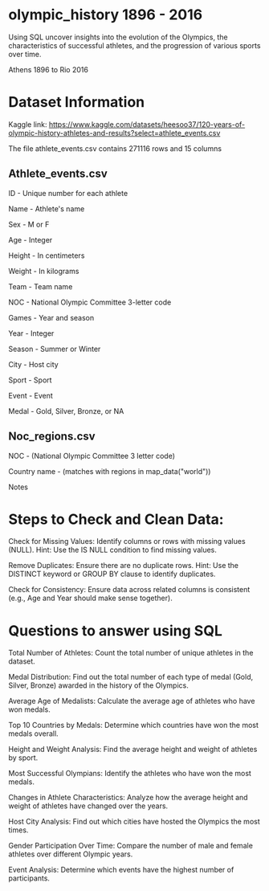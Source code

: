 # olympic_history 1896 - 2016
Using SQL uncover insights into the evolution of the Olympics, the characteristics of successful athletes, and the progression of various sports over time.

Athens 1896 to Rio 2016

# Dataset Information

Kaggle link: https://www.kaggle.com/datasets/heesoo37/120-years-of-olympic-history-athletes-and-results?select=athlete_events.csv

The file athlete_events.csv contains 271116 rows and 15 columns

## Athlete_events.csv
ID - Unique number for each athlete

Name - Athlete's name

Sex - M or F

Age - Integer

Height - In centimeters

Weight - In kilograms

Team - Team name

NOC - National Olympic Committee 3-letter code

Games - Year and season

Year - Integer

Season - Summer or Winter

City - Host city

Sport - Sport

Event - Event

Medal - Gold, Silver, Bronze, or NA





## Noc_regions.csv
NOC - (National Olympic Committee 3 letter code)

Country name - (matches with regions in map_data("world"))

Notes


# Steps to Check and Clean Data:

Check for Missing Values:
Identify columns or rows with missing values (NULL).
Hint: Use the IS NULL condition to find missing values.

Remove Duplicates:
Ensure there are no duplicate rows.
Hint: Use the DISTINCT keyword or GROUP BY clause to identify duplicates.

Check for Consistency:
Ensure data across related columns is consistent (e.g., Age and Year should make sense together).


# Questions to answer using SQL

Total Number of Athletes:
Count the total number of unique athletes in the dataset.

Medal Distribution:
Find out the total number of each type of medal (Gold, Silver, Bronze) awarded in the history of the Olympics.

Average Age of Medalists:
Calculate the average age of athletes who have won medals.

Top 10 Countries by Medals:
Determine which countries have won the most medals overall.

Height and Weight Analysis:
Find the average height and weight of athletes by sport.

Most Successful Olympians:
Identify the athletes who have won the most medals.

Changes in Athlete Characteristics:
Analyze how the average height and weight of athletes have changed over the years.

Host City Analysis:
Find out which cities have hosted the Olympics the most times.

Gender Participation Over Time:
Compare the number of male and female athletes over different Olympic years.

Event Analysis:
Determine which events have the highest number of participants.




